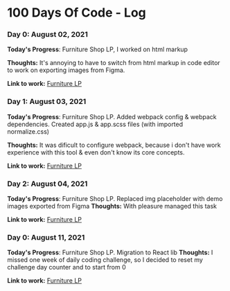 # 100 Days Of Code - Log

### Day 0: August 02, 2021

**Today's Progress**: Furniture Shop LP, I worked on html markup

**Thoughts:** It's annoying to have to switch from html markup in code editor to work on exporting images from Figma.

**Link to work:** [Furniture LP](https://github.com/EugeneKwasny/furniture-lp.github.io)


### Day 1: August 03, 2021

**Today's Progress**: Furniture Shop LP. Added webpack config & webpack dependencies. Created app.js & app.scss files (with imported normalize.css)

**Thoughts:** It was dificult to configure webpack, because i don't have work experience with this tool & even don't know its core concepts. 

**Link to work:** [Furniture LP](https://github.com/EugeneKwasny/furniture-lp.github.io)

### Day 2: August 04, 2021

**Today's Progress**: Furniture Shop LP. Replaced img placeholder with demo images exported from Figma
**Thoughts:** With pleasure managed this task 

**Link to work:** [Furniture LP](https://github.com/EugeneKwasny/furniture-lp.github.io)


### Day 0: August 11, 2021

**Today's Progress**: Furniture Shop LP. Migration to React lib
**Thoughts:** I missed one week of daily coding challenge, so I decided to reset my challenge day counter and to start from 0

**Link to work:** [Furniture LP](https://github.com/EugeneKwasny/furniture-lp.github.io)
